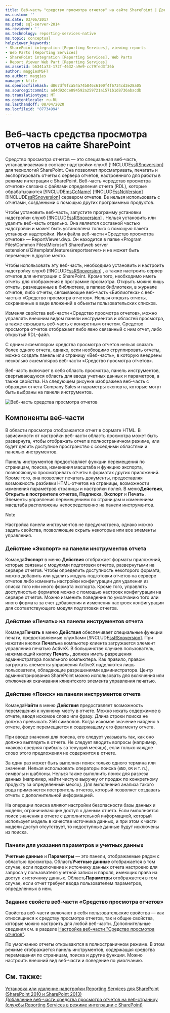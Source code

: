 ```yaml
---
title: Веб-часть "средство просмотра отчетов" на сайте SharePoint | Документация Майкрософт
ms.custom: ''
ms.date: 03/06/2017
ms.prod: sql-server-2014
ms.reviewer: ''
ms.technology: reporting-services-native
ms.topic: conceptual
helpviewer_keywords:
- SharePoint integration [Reporting Services], viewing reports
- Web Parts [Reporting Services]
- SharePoint integration [Reporting Services], Web Parts
- Report Viewer Web Part [Reporting Services]
ms.assetid: b6341a73-172f-4632-a9e9-cc79fed3f36b
author: maggiesMSFT
ms.author: maggies
manager: kfile
ms.openlocfilehash: d867df9fca54a74b846c6100f4f6734cd2e28a05
ms.sourcegitcommit: ad4d92dce894592a259721a1571b1d8736abacdb
ms.translationtype: MT
ms.contentlocale: ru-RU
ms.lasthandoff: 08/04/2020
ms.locfileid: "87734994"
---
```

# <a name="report-viewer-web-part-on-a-sharepoint-site"></a>Веб-часть средства просмотра отчетов на сайте SharePoint
  Средство просмотра отчетов — это специальная веб-часть, устанавливаемая в составе надстройки служб [!INCLUDE[ssRSnoversion](../includes/ssrsnoversion-md.md)] для технологий SharePoint. Она позволяет просматривать, печатать и экспортировать отчеты с сервера отчетов, настроенного для работы в режиме интеграции с SharePoint. Веб-часть «средство просмотра отчетов» связана с файлами определения отчета (RDL), которые обрабатываются [!INCLUDE[msCoName](../includes/msconame-md.md)] [!INCLUDE[ssNoVersion](../includes/ssnoversion-md.md)] [!INCLUDE[ssRSnoversion](../includes/ssrsnoversion-md.md)] сервером отчетов. Ее нельзя использовать с отчетами, созданными с помощью других программных продуктов.  
  
 Чтобы установить веб-часть, запустите программу установки надстройки служб [!INCLUDE[ssRSnoversion](../includes/ssrsnoversion-md.md)] . Нельзя установить или удалить веб-часть отдельно. Она является составной частью надстройки и может быть установлена только с помощью пакета установки надстройки. Имя файла веб-части «Средство просмотра отчетов» — ReportViewer.dwp. Он находится в папке «Program Files\Common Files\Microsoft Shared\web server extensions\12\template\features\reportserver» и не может быть перемещен в другое место.  
  
 Чтобы использовать эту веб-часть, необходимо установить и настроить надстройку служб [!INCLUDE[ssRSnoversion](../includes/ssrsnoversion-md.md)] , а также настроить сервер отчетов для интеграции с SharePoint. Кроме того, необходимо иметь отчеты для отображения в программе просмотра. Открыть можно лишь отчеты, размещенные в библиотеке, в папках библиотеки, в журнале отчетов, либо отчеты, связывающие веб-часть «Библиотека» с веб-частью «Средство просмотра отчетов». Нельзя открыть отчеты, сохраненные в виде вложений в объекты пользовательских списков.  
  
 Изменяя свойства веб-части «Средство просмотра отчетов», можно управлять внешним видом панели инструментов и областей просмотра, а также связывать веб-часть с конкретным отчетом. Средство просмотра отчетов отображает либо явно связанный с ним отчет, либо открытый RDL-файл.  
  
 С одним экземпляром средства просмотра отчетов нельзя связать более одного отчета, однако, если необходимо сгруппировать отчеты, можно создать панель или страницу «Веб-часть», в которую внедрены несколько экземпляров веб-части «Средство просмотра отчетов».  
  
 Веб-часть включает в себя область просмотра, панель инструментов, свертывающуюся область для ввода учетных данных и параметров, а также свойства. На следующем рисунке изображена веб-часть с образцом отчета Company Sales и параметры экспорта, которые могут быть выбраны на панели инструментов.  
  
 ![Веб-часть средства просмотра отчетов](media/rs-sharepointrvwebpart.gif "Веб-часть средства просмотра отчетов")  
  
## <a name="web-part-components"></a>Компоненты веб-части  
 В области просмотра отображается отчет в формате HTML. В зависимости от настройки веб-части область просмотра может быть развернута, чтобы отображать отчет в полностраничном режиме, или будет делить доступное пространство с соседними областями и панелью инструментов.  
  
 Панель инструментов предоставляет функции перемещения по страницам, поиска, изменения масштаба и функцию экспорта, позволяющую просматривать отчеты в форматах других приложений. Кроме того, она позволяет печатать документы, предоставляя возможность разбивки HTML-отчетов на страницы, возможности изменения параметров страницы и настройки полей. В меню**Действия**, **Открыть в построителе отчетов, Подписка**, **Экспорт** и **Печать** . Элементы управления перемещением по страницам и изменением масштаба расположены непосредственно на панели инструментов.  
  
> [!NOTE]  
>  Настройка панели инструментов не предусмотрена, однако можно задать свойства, позволяющие скрыть некоторые или все элементы управления.  
  
### <a name="export-action-on-the-report-toolbar"></a>Действие «Экспорт» на панели инструментов отчета  
 Команда**Экспорт** в меню **Действия** отображает форматы приложений, которые связаны с модулями подготовки отчетов, развернутыми на сервере отчетов. Чтобы определить доступность некоторого формата, можно добавить или удалить модуль подготовки отчетов на сервере отчетов либо изменить настройки конфигурации для удаления из списка того или иного формата экспорта. Кроме того, управлять доступностью форматов можно с помощью настроек конфигурации на сервере отчетов. Можно изменить поведение по умолчанию того или иного формата за счет добавления и изменения настроек конфигурации для соответствующего модуля подготовки отчетов.  
  
### <a name="print-action-on-the-report-toolbar"></a>Действие «Печать» на панели инструментов отчета  
 Команда**Печать** в меню **Действия** обеспечивает специальные функции печати, предоставляемые службами [!INCLUDE[ssRSnoversion](../includes/ssrsnoversion-md.md)]. При нажатии кнопки **Печать**на компьютер клиента загружается элемент управления печатью ActiveX. В большинстве случаев пользователь, нажимающий кнопку **Печать** , должен иметь разрешения администратора локального компьютера. Как правило, правом загружать элементы управления ActiveX наделяются лишь пользователи, обладающие разрешениями администратора. Центр администрирования SharePoint можно использовать для включения или отключения скачивания клиентского элемента управления печатью.  
  
### <a name="find-action-on-the-report-toolbar"></a>Действие «Поиск» на панели инструментов отчета  
 Команда**Найти** в меню **Действия** предоставляет возможность перемещения к нужному месту в отчете. Можно искать содержимое в отчете, вводя искомое слово или фразу. Длина строки поиска не должна превышать 256 символов. Когда искомое значение найдено в отчете, фокус перемещается к содержащему его фрагменту отчета.  
  
 При вводе значения для поиска, его следует указывать так, как оно должно выглядеть в отчете. Не следует вводить вопросы (например, «какова средняя прибыль за текущий месяц»), если только каждое слово этого предложения не содержится в отчете.  
  
 За один раз может быть выполнен поиск только одного термина или значения. Нельзя использовать операторы поиска (`AND`, `OR` и т. п.), символы и шаблоны. Нельзя также выполнить поиск для разреза данных (например, найти чистую выручку от продаж по конкретному продукту за определенный месяц). Для выполнения анализа такого рода применяется построитель отчетов, который позволяет создавать отчеты с дополнительной информацией.  
  
 На операции поиска влияют настройки безопасности базы данных и модели, ограничивающие доступ к данным отчета. Если выполняется поиск значения в отчете с дополнительной информацией, который использует модель в качестве источника данных, и при этом к части модели доступ отсутствует, то недоступные данные будут исключены из поиска.  
  
### <a name="panes-for-specifying-credentials-and-parameters"></a>Панели для указания параметров и учетных данных  
 **Учетные данные** и **Параметры** — это панели, отображаемые рядом с областью просмотра. Область**Учетные данные** отображается в том случае, если подключение к источнику данных отчета настроено для запроса у пользователя учетной записи и пароля, имеющих права на доступ к источнику данных. Область**Параметры** отображается в том случае, если отчет требует ввода пользователем параметров, определенных в нем.  
  
### <a name="setting-properties-on-the-report-viewer-web-part"></a>Задание свойств веб-части «Средство просмотра отчетов»  
 Свойства веб-части включают в себя пользовательские свойства — как относящиеся к средству просмотра отчетов, так и общие свойства, которые можно настроить для любой веб-части. Дополнительные сведения см. в разделе [Настройка веб-части "Средство просмотра отчетов"](../../2014/reporting-services/customize-the-report-viewer-web-part.md).  
  
 По умолчанию отчеты открываются в полностраничном режиме. В этом режиме отображается панель инструментов, содержащая средства перемещения по страницам, поиска и другие функции. Можно настроить внешний вид веб-части и поведение по умолчанию.  
  
## <a name="see-also"></a>См. также:  
 [Установка или удаление надстройки Reporting Services для SharePoint &#40;SharePoint 2010 и SharePoint 2013&#41;](install-windows/install-or-uninstall-the-reporting-services-add-in-for-sharepoint.md)   
 [Добавление веб-части средства просмотра отчетов на веб-страницу (службы Reporting Services в режиме интеграции с SharePoint)](report-server-sharepoint/add-reporting-services-content-types-to-a-sharepoint-library.md)  
  
  
